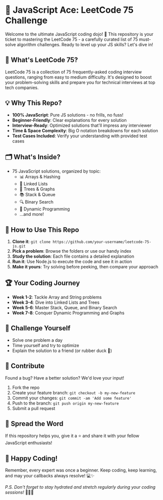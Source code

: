 # 🚀 JavaScript Ace: LeetCode 75 Challenge

Welcome to the ultimate JavaScript coding dojo! 🥋 This repository is your ticket to mastering the LeetCode 75 - a carefully curated list of 75 must-solve algorithm challenges. Ready to level up your JS skills? Let's dive in!

## 🎯 What's LeetCode 75?

LeetCode 75 is a collection of 75 frequently-asked coding interview questions, ranging from easy to medium difficulty. It's designed to boost your problem-solving skills and prepare you for technical interviews at top tech companies.

## 💡 Why This Repo?

- **100% JavaScript**: Pure JS solutions - no frills, no fuss!
- **Beginner-Friendly**: Clear explanations for every solution
- **Interview-Ready**: Optimized solutions that'll impress any interviewer
- **Time & Space Complexity**: Big O notation breakdowns for each solution
- **Test Cases Included**: Verify your understanding with provided test cases

## 🗂️ What's Inside?

- 75 JavaScript solutions, organized by topic:
  - 📊 Arrays & Hashing
  - 🔗 Linked Lists
  - 🌳 Trees & Graphs
  - 📚 Stack & Queue
  - 🔍 Binary Search
  - 🔄 Dynamic Programming
  - ...and more!

## 🚦 How to Use This Repo

1. **Clone it**: `git clone https://github.com/your-username/leetcode-75-js.git`
2. **Pick a problem**: Browse the folders or use our handy index
3. **Study the solution**: Each file contains a detailed explanation
4. **Run it**: Use Node.js to execute the code and see it in action
5. **Make it yours**: Try solving before peeking, then compare your approach

## 🏆 Your Coding Journey

- **Week 1-2**: Tackle Array and String problems
- **Week 3-4**: Dive into Linked Lists and Trees
- **Week 5-6**: Master Stack, Queue, and Binary Search
- **Week 7-8**: Conquer Dynamic Programming and Graphs

## 💪 Challenge Yourself

- Solve one problem a day
- Time yourself and try to optimize
- Explain the solution to a friend (or rubber duck 🦆)

## 🤝 Contribute

Found a bug? Have a better solution? We'd love your input!
1. Fork the repo
2. Create your feature branch: `git checkout -b my-new-feature`
3. Commit your changes: `git commit -am 'Add some feature'`
4. Push to the branch: `git push origin my-new-feature`
5. Submit a pull request

## 📣 Spread the Word

If this repository helps you, give it a ⭐️ and share it with your fellow JavaScript enthusiasts!

## 🎉 Happy Coding!

Remember, every expert was once a beginner. Keep coding, keep learning, and may your callbacks always resolve! 💻✨

_P.S. Don't forget to stay hydrated and stretch regularly during your coding sessions!_ 🧘‍♂️💧
